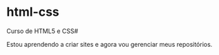 # html-css
 Curso de HTML5 e CSS#


Estou aprendendo a criar sites e agora vou gerenciar meus repositórios.
